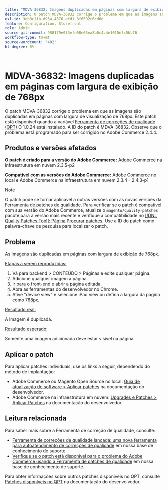 ```yaml
---
title: "MDVA-36832: Imagens duplicadas em páginas com largura de exibição de 768px"
description: O patch MDVA-36832 corrige o problema em que as imagens são duplicadas em páginas com largura de visualização de 768px. Este patch está disponível quando a [Ferramenta de correções de qualidade (QPT)](/help/announcements/adobe-commerce-announcements/magento-quality-patches-released-new-tool-to-self-serve-quality-patches.md) 1.0.24 está instalada. A ID do patch é MDVA-36832. Observe que o problema está programado para ser corrigido no Adobe Commerce 2.4.4.
exl-id: 3eb0c11b-d93a-4676-afd1-8f6592c6cd6d
feature: Configuration, Storefront
role: Admin
source-git-commit: 958179e0f3efe08e65ea8b0c4c4e1015e3c5bb76
workflow-type: tm+mt
source-wordcount: '402'
ht-degree: 0%

---
```


# MDVA-36832: Imagens duplicadas em páginas com largura de exibição de 768px

O patch MDVA-36832 corrige o problema em que as imagens são duplicadas em páginas com largura de visualização de 768px. Este patch está disponível quando a variável [Ferramenta de correções de qualidade (QPT)](/help/announcements/adobe-commerce-announcements/magento-quality-patches-released-new-tool-to-self-serve-quality-patches.md) O 1.0.24 está instalado. A ID do patch é MDVA-36832. Observe que o problema está programado para ser corrigido no Adobe Commerce 2.4.4.

## Produtos e versões afetados

**O patch é criado para a versão do Adobe Commerce:** Adobe Commerce na infraestrutura em nuvem 2.3.5-p2

**Compatível com as versões do Adobe Commerce:** Adobe Commerce no local e Adobe Commerce na infraestrutura em nuvem 2.3.4 - 2.4.3-p1

>[!NOTE]
>
>O patch pode se tornar aplicável a outras versões com as novas versões da Ferramenta de patches de qualidade. Para verificar se o patch é compatível com sua versão do Adobe Commerce, atualize o `magento/quality-patches` pacote para a versão mais recente e verifique a compatibilidade no [[!DNL Quality Patches Tool]: Página Procurar patches](https://devdocs.magento.com/quality-patches/tool.html#patch-grid). Use a ID do patch como palavra-chave de pesquisa para localizar o patch.

## Problema

As imagens são duplicadas em páginas com largura de exibição de 768px.

<u>Etapas a serem reproduzidas:</u>

1. Vá para backend > CONTEÚDO > Páginas e edite qualquer página.
1. Adicione qualquer imagem à página.
1. Ir para o front-end e abrir a página editada.
1. Abra as ferramentas do desenvolvedor no Chrome.
1. Ative &quot;device view&quot; e selecione iPad view ou defina a largura da página como 768px.

<u>Resultado real:</u>

A imagem é duplicada.

<u>Resultado esperado:</u>

Somente uma imagem adicionada deve estar visível na página.

## Aplicar o patch

Para aplicar patches individuais, use os links a seguir, dependendo do método de implantação:

* Adobe Commerce ou Magento Open Source no local: [Guia de atualização de software > Aplicar patches](https://devdocs.magento.com/guides/v2.4/comp-mgr/patching/mqp.html) na documentação do desenvolvedor.
* Adobe Commerce na infraestrutura em nuvem: [Upgrades e Patches > Aplicar Patches](https://devdocs.magento.com/cloud/project/project-patch.html) na documentação do desenvolvedor.

## Leitura relacionada

Para saber mais sobre a Ferramenta de correção de qualidade, consulte:

* [Ferramenta de correções de qualidade lançada: uma nova ferramenta para autoatendimento de correções de qualidade](/help/announcements/adobe-commerce-announcements/magento-quality-patches-released-new-tool-to-self-serve-quality-patches.md) em nossa base de conhecimento de suporte.
* [Verifique se o patch está disponível para o problema do Adobe Commerce usando a Ferramenta de patches de qualidade](/help/support-tools/patches-available-in-qpt-tool/check-patch-for-magento-issue-with-magento-quality-patches.md) em nossa base de conhecimento de suporte.

Para obter informações sobre outros patches disponíveis no QPT, consulte [Patches disponíveis no QPT](https://devdocs.magento.com/quality-patches/tool.html#patch-grid) na documentação do desenvolvedor.
